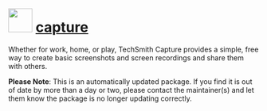 ﻿# <img src="https://rawcdn.githack.com/virtualex-itv/chocolatey-packages/6cef9a6af703e8bfd5fb695d54413dee46e49cc8/icons/capture.png" width="48" height="48"/> [capture](https://community.chocolatey.org/packages/capture)

Whether for work, home, or play, TechSmith Capture provides a simple, free way to create basic screenshots and screen recordings and share them with others.

**Please Note**: This is an automatically updated package. If you find it is
out of date by more than a day or two, please contact the maintainer(s) and
let them know the package is no longer updating correctly.
